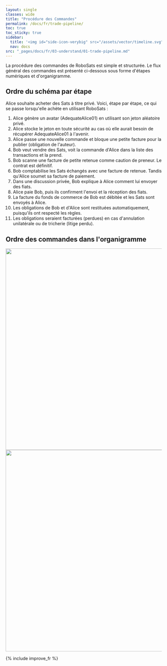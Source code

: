 ```yaml
---
layout: single
classes: wide
title: "Procédure des Commandes"
permalink: /docs/fr/trade-pipeline/
toc: true
toc_sticky: true
sidebar:
  title: '<img id="side-icon-verybig" src="/assets/vector/timeline.svg"/>Procédure des Commandes'
  nav: docs
src: "_pages/docs/fr/03-understand/01-trade-pipeline.md"
---
```


La procédure des commandes de RoboSats est simple et structurée. Le flux général des commandes est présenté ci-dessous sous forme d'étapes numériques et d'organigramme.

## Ordre du schéma par étape

Alice souhaite acheter des Sats à titre privé. Voici, étape par étape, ce qui se passe lorsqu'elle achète en utilisant RoboSats :

1. Alice génère un avatar (AdequateAlice01) en utilisant son jeton aléatoire privé.
2. Alice stocke le jeton en toute sécurité au cas où elle aurait besoin de récupérer AdequateAlice01 à l'avenir.
3. Alice passe une nouvelle commande et bloque une petite facture pour la publier (obligation de l'auteur).
4. Bob veut vendre des Sats, voit la commande d'Alice dans la liste des transactions et la prend.
5. Bob scanne une facture de petite retenue comme caution de preneur. Le contrat est définitif.
6. Bob comptabilise les Sats échangés avec une facture de retenue. Tandis qu'Alice soumet sa facture de paiement.
7. Dans une discussion privée, Bob explique à Alice comment lui envoyer des fiats.
8. Alice paie Bob, puis ils confirment l'envoi et la réception des fiats.
9. La facture du fonds de commerce de Bob est débitée et les Sats sont envoyés à Alice.
10. Les obligations de Bob et d'Alice sont restituées automatiquement, puisqu'ils ont respecté les règles.
11. Les obligations seraient facturées (perdues) en cas d'annulation unilatérale ou de tricherie (litige perdu).

## Ordre des commandes dans l'organigramme
<div align="center">
    <img src="/assets/images/trade-pipeline/buyer-en.jpg" width="650"/>
</div>

<div align="center">
    <img src="/assets/images/trade-pipeline/seller-en.jpg" width="650"/>
</div>

{% include improve_fr %}
